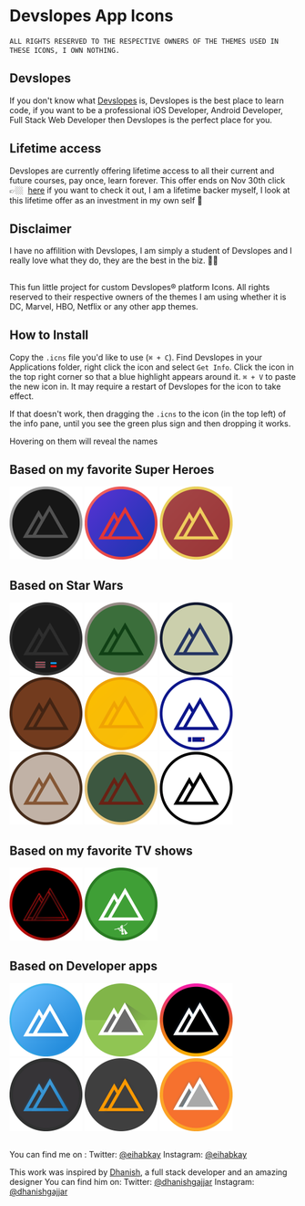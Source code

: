 Devslopes App Icons
======================================

```
ALL RIGHTS RESERVED TO THE RESPECTIVE OWNERS OF THE THEMES USED IN THESE ICONS, I OWN NOTHING.

```

## Devslopes
If you don't know what [Devslopes](https://devslopes.com/) is, Devslopes is the best place to learn code, if you want to be a professional iOS Developer, Android Developer, Full Stack Web Developer then Devslopes is the perfect place for you.

## Lifetime access
Devslopes are currently offering lifetime access to all their current and future courses, pay once, learn forever.
This offer ends on Nov 30th click 👉🏼  [here](https://devslopes.com/lifetime-access/) if you want to check it out, I am a lifetime backer myself, I look at this lifetime offer as an investment in my own self 🙂

## Disclaimer
I have no affilition with Devslopes, I am simply a student of Devslopes and I really love what they do, they are the best in the biz. 👌🏼

##

This fun little project for custom Devslopes® platform Icons. All rights reserved to their respective owners of the themes I am using whether it is DC, Marvel, HBO, Netflix or any other app themes.

## How to Install

Copy the `.icns` file you'd like to use (`⌘ + C`). Find Devslopes in your Applications folder, right click the icon and select `Get Info`. Click the icon in the top right corner so that a blue highlight appears around it. `⌘ + V` to paste the new icon in. It may require a restart of Devslopes for the icon to take effect.

If that doesn't work, then dragging the `.icns` to the icon (in the top left) of the info pane, until you see the green plus sign and then dropping it works.

Hovering on them will reveal the names

## Based on my favorite Super Heroes

<img src="png/Batman.png" title="Batman" width="128"/>  <img src="png/Spiderman.png" title="Spiderman" width="128"/>  <img src="png/Ironman.png" title="Ironman" width="128"/>

## Based on Star Wars

<img src="png/Darth Vader.png" title="Darth Vader" width="128"/>  <img src="png/Yoda.png" title="Yoda" width="128"/>  <img src="png/Han Solo.png" title="Han Solo" width="128"/>  <img src="png/Chewbacca.png" title="Chewbacca" width="128"/>  <img src="png/C3PO.png" title="C3PO" width="128"/>  <img src="png/R2D2.png" title="R2D2" width="128"/>  <img src="png/Luke Skywalker.png" title="Luke Skywalker" width="128"/>  <img src="png/Boba Fett.png" title="Boba Fett" width="128"/>  <img src="png/Storm Trooper.png" title="Storm Trooper" width="128"/>

## Based on my favorite TV shows

<img src="png/Stranger Things.png" title="Stranger Things" width="128"/>  <img src="png/Pied Piper.png" title="Pied Piper" width="128"/>

## Based on Developer apps

<img src="png/Xcode.png" title="Xcode" width="128"/>  <img src="png/Android Studio.png" title="Android Studio" width="128"/>  <img src="png/Hyper Terminal.png" title="Hyper Terminal" width="128"/>  <img src="png/VSCode.png" title="Visual Studio Code" width="128"/>  <img src="png/Sublime Text.png" title="Sublime Text" width="128"/>  <img src="png/Postman.png" title="Postman" width="128"/>

## 
You can find me on :
Twitter: [@eihabkay](https://twitter.com/eihabkay)
Instagram: [@eihabkay](https://www.instagram.com/eihabkay)


This work was inspired by [Dhanish](https://github.com/dhanishgajjar), a full stack developer and an amazing designer
You can find him on:
Twitter: [@dhanishgajjar](https://twitter.com/dhanishgajjar)
Instagram: [@dhanishgajjar](https://instagram.com/dhanishgajjar)
